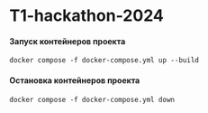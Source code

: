 # T1-hackathon-2024

#### Запуск контейнеров проекта
```
docker compose -f docker-compose.yml up --build
```

#### Остановка контейнеров проекта
```
docker compose -f docker-compose.yml down
```
